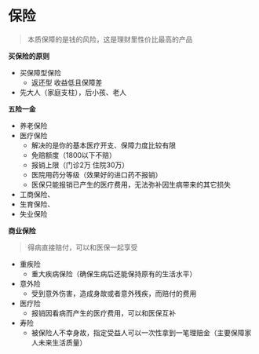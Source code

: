 # 保险
> 本质保障的是钱的风险，这是理财里性价比最高的产品

**买保险的原则**
- 买保障型保险
  - 返还型 收益低且保障差
- 先大人（家庭支柱），后小孩、老人
   

**五险一金**
- 养老保险
- 医疗保险
  - 解决的是你的基本医疗开支、保障力度比较有限
  - 免赔额度（1800以下不赔）
  - 报销上限（门诊2万 住院30万）
  - 医院用药分等级（效果好的进口药不报销）
  - 医保只能报销已产生的医疗费用，无法弥补因生病带来的其它损失
- 工商保险、
- 生育保险、
- 失业保险

**商业保险**
>得病直接赔付，可以和医保一起享受
- 重疾险
  - 重大疾病保险（确保生病后还能保持原有的生活水平）
- 意外险
  - 受到意外伤害，造成身故或者意外残疾，而赔付的费用
- 医疗险
  - 报销因看病而产生的医疗费用，可以和医保互补
- 寿险
  - 被保险人不幸身故，指定受益人可以一次性拿到一笔理赔金（主要保障家人未来生活质量）
